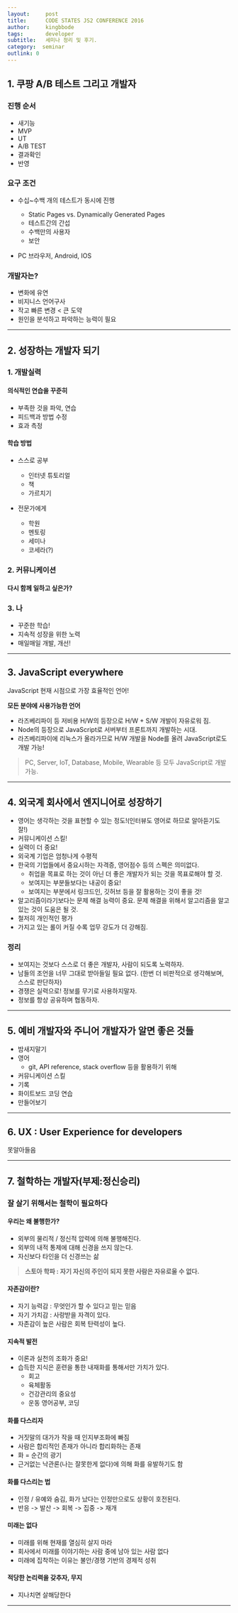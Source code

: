 ```yaml
---
layout:     post
title:      CODE STATES JS2 CONFERENCE 2016
author:     kingbbode
tags:       developer
subtitle:   세미나 정리 및 후기.
category:  seminar
outlink: 0
---
```


## **1. 쿠팡 A/B 테스트 그리고 개발자**

### 진행 순서

* 새기능
* MVP
* UT
* A/B TEST
* 결과확인
* 반영

### 요구 조건

* 수십~수백 개의 테스트가 동시에 진행
  * Static Pages vs. Dynamically Generated Pages
  * 테스트간의 간섭
  * 수백만의 사용자
  * 보안

* PC 브라우저, Android, IOS

### 개발자는?

* 변화에 유연
* 비지니스 언어구사
* 작고 빠른 변경 < 큰 도약
* 원인을 분석하고 파악하는 능력이 필요

---

## **2. 성장하는 개발자 되기**

### 1. 개발실력

#### 의식적인 연습을 꾸준히

* 부족한 것을 파악, 연습
* 피드백과 방법 수정
* 효과 측정

#### 학습 방법

* 스스로 공부
  * 인터넷 튜토리얼
  * 책
  * 가르치기

* 전문가에게
  * 학원
  * 멘토링
  * 세미나
  * 코세라(?)

### 2. 커뮤니케이션

#### 다시 함께 일하고 싶은가?


### 3. 나

* 꾸준한 학습!
* 지속적 성장을 위한 노력
* 매일매일 개발, 개선!

---

## **3. JavaScript everywhere**

JavaScript 현재 시점으로 가장 효율적인 언어!

**모든 분야에 사용가능한 언어**

* 라즈베리파이 등 저비용 H/W의 등장으로 H/W + S/W 개발이 자유로워 짐.
* Node의 등장으로 JavaScript로 서버부터 프론트까지 개발하는 시대.
* 라즈베리파이에 리눅스가 올라가므로 H/W 개발을 Node를 올려 JavaScript로도 개발 가능!

> PC, Server, IoT, Database, Mobile, Wearable 등 모두 JavaScript로 개발 가능.

---

## **4. 외국계 회사에서 엔지니어로 성장하기**

* 영어는 생각하는 것을 표현할 수 있는 정도!(인터뷰도 영어로 하므로 알아듣기도 잘!)
* 커뮤니케이션 스킬!
* 실력이 더 중요!
* 외국계 기업은 엄청나게 수평적
* 한국의 기업들에서 중요시하는 자격증, 영어점수 등의 스펙은 의미없다. 
  * 취업을 목표로 하는 것이 아닌 더 좋은 개발자가 되는 것을 목표로해야 할 것.
  * 보여지는 부분들보다는 내공이 중요!
  * 보여지는 부분에서 링크드인, 깃허브 등을 잘 활용하는 것이 좋을 것!
* 알고리즘이라기보다는 문제 해결 능력이 중요. 문제 해결을 위해서 알고리즘을 알고 있는 것이 도움은 될 것.
* 철저히 개인적인 평가
* 가지고 있는 롤이 커질 수록 업무 강도가 더 강해짐.

### 정리

* 보여지는 것보다 스스로 더 좋은 개발자, 사람이 되도록 노력하자.
* 남들의 조언을 너무 그대로 받아들일 필요 없다. (한번 더 비판적으로 생각해보며, 스스로 판단하자)
* 경쟁은 실력으로! 정보를 무기로 사용하지말자.
* 정보를 항상 공유하며 협동하자.

---

## **5. 예비 개발자와 주니어 개발자가 알면 좋은 것들**

* 밤새지말기
* 영어
  * git, API reference, stack overflow 등을 활용하기 위해
* 커뮤니케이션 스킬
* 기록
* 화이트보드 코딩 연습
* 만들어보기

---

## **6. UX : User Experience for developers**

못알아들음

---

## **7. 철학하는 개발자(부제:정신승리)**

### **잘 살기 위해서는 철학이 필요하다**

#### 우리는 왜 불행한가?

* 외부의 물리적 / 정신적 압력에 의해 불행해진다.
* 외부의 내적 통제에 대해 신경을 쓰지 않는다.
* 자신보다 타인을 더 신경쓰는 삶

> **스토아 학파 : 자기 자신의 주인이 되지 못한 사람은 자유로울 수 없다.**

#### 자존감이란?

* 자기 능력감 : 무엇인가 할 수 있다고 믿는 믿음
* 자기 가치감 : 사랑받을 자격이 있다.
* 자존감이 높은 사람은 회복 탄력성이 높다.

#### 지속적 발전
* 이론과 실천의 조화가 중요!
* 습득한 지식은 훈련을 통한 내재화를 통해서만 가치가 있다.
  * 회고
  * 육체활동
  * 건강관리의 중요성
  * 운동 영어공부, 코딩

#### 화를 다스리자

* 거짓말의 대가가 작을 때 인지부조화에 빠짐
* 사람은 합리적인 존재가 아니라 합리화하는 존재
* 화 = 순간의 광기
* 근거없는 낙관론(나는 잘못한게 없다)에 의해 화를 유발하기도 함

#### 화를 다스리는 법

* 인정 / 유예와 숨김, 화가 났다는 인정만으로도 상황이 호전된다.
* 반응 -> 발산 -> 회복 -> 집중 -> 재개

#### 미래는 없다

* 미래를 위해 현재를 열심히 살지 마라
* 회사에서 미래를 이야기하는 사람 중에 남아 있는 사람 없다
* 미래에 집착하는 이유는 불안/경쟁 기반의 경제적 성취

#### 적당한 논리력을 갖추자, 무지

* 지나치면 살해당한다

---